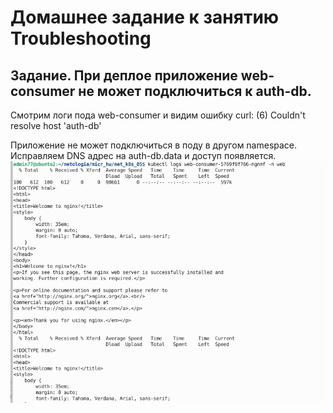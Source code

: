 # Домашнее задание к занятию Troubleshooting

## Задание. При деплое приложение web-consumer не может подключиться к auth-db.  
Смотрим логи пода web-consumer и видим ошибку
curl: (6) Couldn't resolve host 'auth-db'

Приложение не может подключиться в поду в другом namespace.
Исправляем DNS адрес на auth-db.data и доступ появляется.
![01](/images/01.png)

